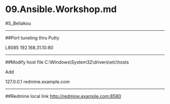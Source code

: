 # 09.Ansible.Workshop.md

#S_Beliakou

---

##Port tuneling thru Putty

L8085 192.168.31.10:80

---

##Modify host file C:\Windows\System32\drivers\etc\hosts

Add

127.0.0.1 redmine.example.com

---

##Redmine local link http://redmine.example.com:8580



